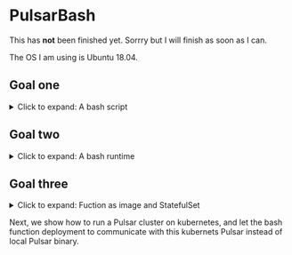 # PulsarBash
This has **not** been finished yet. Sorrry but I will finish as soon as I can.

The OS I am using is Ubuntu 18.04.

## Goal one
<details>
  <summary> Click to expand: A bash script</summary>
  <br>
  Please refer to the bash script /src/exclamation.sh in the repo. It adds an exclamation at the end of the input.  
 
</details>

## Goal two
<details>
  <summary> Click to expand: A bash runtime</summary>
 <br>
  The C++ code is straightforward: it consumes data from one pulsar topic, then call the `system()` function to execute the bash, and finially return the bash script result to another pulsar topic. If you have dependencies [installed](https://pulsar.apache.org/docs/en/client-libraries-cpp/), you can compile the pulsar c++ client code and generate executable `bashruntime` by:

`g++ ./bashruntime.cc -o bashruntime /usr/lib/libpulsar.so -I ../include`

If you have [standalone Pulsar](https://pulsar.apache.org/docs/en/standalone/#start-pulsar-standalone) running on your local machine, you can then run `./bashruntime localhost` where `localhost` is the Pulsar url to see the that we have successfully called the bash script to add an exclamation and pulish it to another topic. 
  
If you cannot install the C++ client dependencies, you can call me, or I provided a docker image of this bashruntime, so you do not need to worry about the indepencies and compiling anymore.  
  
 `docker pull wangzhen1997/pulsar_bash:1`
  
`docker run --network="host" -it --rm -it wangzhen1997/pulsar_bash:1 localhost`
  
  Here I add `--network="host" ` because the standalone Pulsar is running on your host machine rather than contianer itself, otherwise the localhost of the host machine is not reachable from the container. 
  
  If you see the messages "it is a good day my friends" ends with a ! from the terminal, you have it successfully run. 
  
  ![image](https://user-images.githubusercontent.com/45562036/160527328-2c1a1167-326e-4200-a21d-c9baeb028ce5.png)

  
  In the next part, I will cover how can you run the Pulsar in Kubernetes cluster, so your container can directly talk with Pulsar using Pulsar proxy service url.  
 
</details>

## Goal three 
<details>
  <summary> Click to expand: Fuction as image and StatefulSet</summary>
  <br>
   <b>Docker image</b>
   Please refer to the `Dockerfile` in the repo for details on building a Docker image for this bashruntime: bascially you choose the approriate base
   image, and then COPY the execuable together with dependience and libraies to the image. I kept it in mind that the image should be small. It is pushed    to [DockerHub](https://hub.docker.com/r/wangzhen1997/pulsar_bash), so you can give it a try.  
  <br><br>
  <b>Deploy the StatefulSet on Kubernetes</b> 
  For this part, I except you to have a Pulsar deployed on Kubernetes first, so if you do not have a Kubernetes cluster installed, you can try this [k8sinstall-kubeadm](https://github.com/cncamp/101/blob/master/k8s-install/k8s-by-kubeadm/3.k8s-install.md). They you can follow [this](https://pulsar.apache.org/docs/en/kubernetes-helm/#step-1-install-pulsar-helm-chart) to install Pulsar on Kubernetes. Simply copy and paste all 1-6 in step 1 and wait for a few mins to get the Pulsar service ready. Please Do NOT use minikube because it brought me many problems. 
 
  If you run this and see pulsar-mini-proxy service has an CLUSTER-IP then your pods within this cluster can talk with Pulsar using this CLUSTER-IP. To get an EXTERNAL-IP, you might need to try EKS which provides you load-balancer, but CLUSTER-IP is enough for our case. 
  
  ` kubectl get service -n pulsar`
  ![image](https://user-images.githubusercontent.com/45562036/160528277-0da91937-84ac-41f0-a339-6082e81782eb.png)
 
  
</details>

 
Next, we show how to run a Pulsar cluster on kubernetes, and let the bash function deployment to communicate with this kubernets Pulsar instead of local Pulsar binary.  
